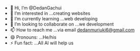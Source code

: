 - 👋 Hi, I’m @DedanGachui
- 👀 I’m interested in ...creating websites
- 🌱 I’m currently learning ...web developing
- 💞️ I’m looking to collaborate on ...we development
- 📫 How to reach me ...via email dedanmuriuki6@gmail.com
- 😄 Pronouns: ...He/his
- ⚡ Fun fact: ...All AI will help us 

<!---
DedanGachui/DedanGachui is a ✨ special ✨ repository because its `README.md` (this file) appears on your GitHub profile.
You can click the Preview link to take a look at your changes.
--->
